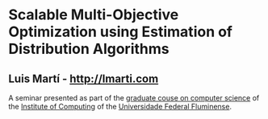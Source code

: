 # Scalable Multi-Objective Optimization using Estimation of Distribution Algorithms
## Luis Martí - http://lmarti.com

A seminar presented as part of the [graduate couse on computer science](http://www.ic.uff.br/index.php/en-GB/graduate-program/) of the [Institute of Computing](http://www.ic.uff.br/) of the [Universidade Federal Fluminense](http://www.uff.br).
